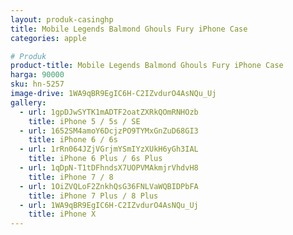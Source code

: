 ```yaml
---
layout: produk-casinghp
title: Mobile Legends Balmond Ghouls Fury iPhone Case
categories: apple

# Produk
product-title: Mobile Legends Balmond Ghouls Fury iPhone Case
harga: 90000
sku: hn-5257
image-drive: 1WA9qBR9EgIC6H-C2IZvdurO4AsNQu_Uj
gallery:
  - url: 1gpDJwSYTK1mADTF2oatZXRkQOmRNHOzb
    title: iPhone 5 / 5s / SE
  - url: 1652SM4amoY6DcjzPO9TYMxGnZuD68GI3
    title: iPhone 6 / 6s
  - url: 1rRn064JZjVGrjmYSmIYzXUkH6yGh3IAL
    title: iPhone 6 Plus / 6s Plus
  - url: 1qDpN-T1tDFhndsX7UOPVMAkmjrVhdvH8
    title: iPhone 7 / 8
  - url: 1OiZVQLoF2ZnkhQsG36FNLVaWQBIDPbFA
    title: iPhone 7 Plus / 8 Plus
  - url: 1WA9qBR9EgIC6H-C2IZvdurO4AsNQu_Uj
    title: iPhone X
---
```

